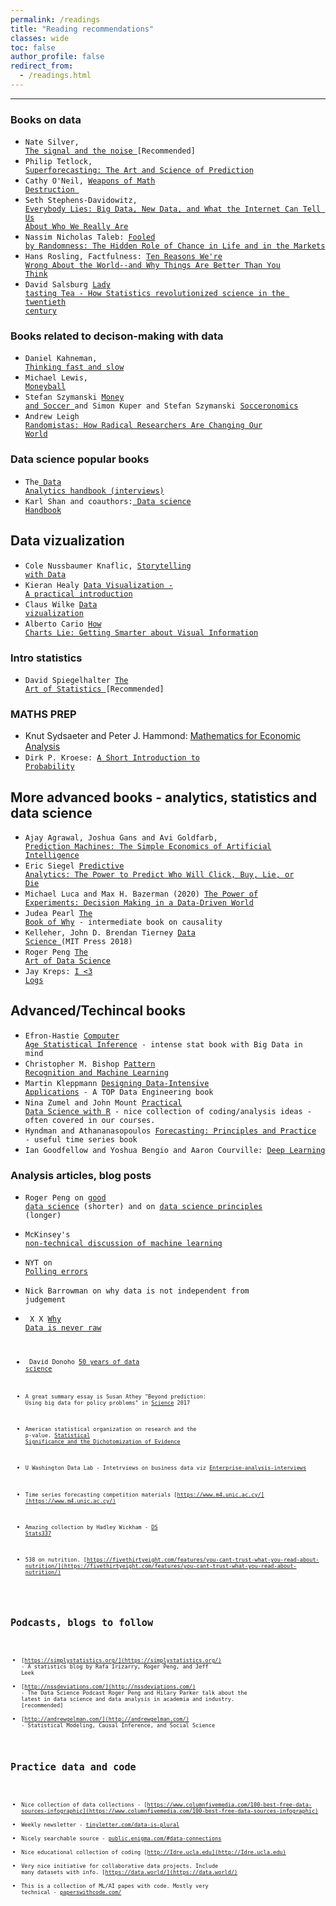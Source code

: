 ```yaml
---
permalink: /readings
title: "Reading recommendations"
classes: wide
toc: false
author_profile: false
redirect_from:
  - /readings.html
---
```

___


 

### Books on data



*   <code>Nate Silver,[ The signal and the noise ](https://www.amazon.com/Signal-Noise-Many-Predictions-Fail-but/dp/0143125087)[Recommended]</code>
*   <code>Philip Tetlock,[ Superforecasting: The Art and Science of Prediction](https://www.amazon.com/Superforecasting-Prediction-Philip-E-Tetlock/dp/0804136718/)</code>
*   <code>Cathy O'Neil, [Weapons of Math Destruction ](https://weaponsofmathdestructionbook.com/)</code>
*   <code>Seth Stephens-Davidowitz,[ Everybody Lies: Big Data, New Data, and What the Internet Can Tell Us About Who We Really Are](https://www.amazon.com/Seth-Stephens-Davidowitz/e/B072549W28/ref=dp_byline_cont_ebooks_1)</code>
*   <code>Nassim Nicholas Taleb: [Fooled by Randomness: The Hidden Role of Chance in Life and in the Markets ](https://www.amazon.com/Fooled-Randomness-Hidden-Markets-Incerto/dp/0812975219/ref=tmm_pap_swatch_0?_encoding=UTF8&qid=&sr=)</code>
*   <code>Hans Rosling, Factfulness: [Ten Reasons We're Wrong About the World--and Why Things Are Better Than You Think](https://www.gapminder.org/factfulness-book/)</code>
*   <code>David Salsburg [Lady tasting Tea - How Statistics revolutionized science in the twentieth century](https://www.amazon.co.uk/Lady-Tasting-Tea-David-Salsburg/dp/0805071342)</code>


### Books related to decison-making with data



*   <code>Daniel Kahneman,[ Thinking fast and slow](https://www.amazon.com/Thinking-Fast-Slow-Daniel-Kahneman/dp/0374533555/)</code>
*   <code>Michael Lewis,[ Moneyball](https://www.amazon.com/Moneyball-Art-Winning-Unfair-Game/dp/0393324818)</code>
*   <code>Stefan Szymanski [Money and Soccer ](https://www.bookdepository.com/Money-Soccer-Soccernomics-Guide-Stefan-Szymanski/9781568584768?ref=pd_detail_1_sims_b_v2p_1)and Simon Kuper and Stefan Szymanski [Socceronomics](https://www.bookdepository.com/Soccernomics-2018-World-Cup-Edition-Simon-Kuper/9781568587516?ref=pd_detail_1_sims_b_p2p_1)</code>
*   <code>Andrew Leigh [ Randomistas: How Radical Researchers Are Changing Our World](https://www.amazon.co.uk/Randomistas-Radical-Researchers-Changing-World/dp/0300236123/ref=asap_bc?ie=UTF8)</code>



### Data science popular books

*   <code>The[ Data Analytics handbook (interviews)](https://www.teamleada.com/handbook)</code>
*   <code>Karl Shan and coauthors:[ Data science Handbook](http://www.thedatasciencehandbook.com/)</code>


## Data vizualization
*   <code>Cole Nussbaumer Knaflic,  [Storytelling with Data](https://www.amazon.com/gp/product/1119002257?ie=UTF8&creativeASIN=1119002257&linkCode=xm2&tag=storytellingwithdata-20)</code>
*   <code>Kieran Healy [Data Visualization - A practical introduction](http://socviz.co/ )</code>
*   <code>Claus Wilke [Data vizualization](http://serialmentor.com/dataviz/ ) </code>
*   <code>Alberto Cario [How Charts Lie: Getting Smarter about Visual Information](https://www.amazon.com/How-Charts-Lie-Getting-Information/dp/0393358429/ref=tmm_pap_swatch_0?_encoding=UTF8&qid=1594625529&sr=1-1) </code>



### Intro statistics 

*   <code>David Spiegelhalter [The Art of Statistics ](https://www.amazon.com/dp/B07HQDJD99/ref=dp-kindle-redirect?_encoding=UTF8&btkr=1)[Recommended]</code>


### MATHS PREP

*   Knut Sydsaeter and Peter J. Hammond: [Mathematics for Economic Analysis]() </code>
*   <code>Dirk P. Kroese: [A Short Introduction to Probability]() </code>


## More advanced books - analytics, statistics and data science

*   <code>Ajay Agrawal, Joshua Gans and Avi Goldfarb,[ Prediction Machines: The Simple Economics of Artificial Intelligence](https://hbr.org/product/prediction-machines-the-simple-economics-of-artificial-intelligence/10195-HBK-ENG)</code>
*   <code>Eric Siegel [Predictive Analytics: The Power to Predict Who Will Click, Buy, Lie, or Die](https://www.amazon.com/Predictive-Analytics-Power-Predict-Click/dp/1119145678/ref=asap_bc?ie=UTF8)</code>
*   <code>Michael Luca and Max H. Bazerman (2020) [The Power of Experiments: Decision Making in a Data-Driven World](https://mitpress.mit.edu/books/power-experiments)</code>
*   <code>Judea Pearl [The Book of Why](https://www.amazon.co.uk/Book-Why-Science-Cause-Effect/dp/0241242630/ref=asap_bc?ie=UTF8) - intermediate book on causality</code>
*   <code>Kelleher, John D.  Brendan Tierney [Data Science ](https://www.amazon.com/gp/product/0262535432/ref=dbs_a_def_rwt_bibl_vppi_i0)(MIT Press 2018)</code>
*   <code>Roger Peng [The Art of Data Science](https://www.amazon.com/Art-Data-Science-Roger-Peng/dp/1365061469)  </code>
*   <code>Jay Kreps: [I &lt;3 Logs](https://bit.ly/I-heart-logs)</code>


## Advanced/Techincal books



*   <code>Efron-Hastie [Computer Age Statistical Inference](https://www.amazon.co.uk/Computer-Age-Statistical-Inference-Mathematical/dp/1107149894/ref=asap_bc?ie=UTF8) - intense stat book with Big Data in mind</code>
*   <code>Christopher M. Bishop [Pattern Recognition and Machine Learning](https://www.amazon.com/Pattern-Recognition-Learning-Information-Statistics/dp/0387310738/)</code>
*   <code>Martin Kleppmann [Designing Data-Intensive Applications](designing-data-intensive-applications) - A TOP Data Engineering book</code>
*   <code>Nina Zumel and John Mount [Practical Data Science with R](https://www.manning.com/books/practical-data-science-with-r) - nice collection of coding/analysis ideas -  often covered in our courses. </code>
*   <code>Hyndman and Athananasopoulos [Forecasting: Principles and Practice](http://otexts.org/fpp2/) - useful time series book</code>
*   <code>Ian Goodfellow and Yoshua Bengio and Aaron Courville: [Deep Learning](http://www.deeplearningbook.org/ )</code>




### Analysis articles, blog posts


*   <code>Roger Peng on [good data science](https://simplystatistics.org/2019/01/18/the-tentpoles-of-data-science/) (shorter) and on [data science principles ](https://arxiv.org/abs/1903.07639v1)(longer) </code>
*   <code>McKinsey's[ non-technical discussion of machine learning](http://www.mckinsey.com/industries/high-tech/our-insights/an-executives-guide-to-machine-learning%20%20%20)</code>
*   <code>NYT on[ Polling errors](http://www.nytimes.com/interactive/2016/09/20/upshot/the-error-the-polling-world-rarely-talks-about.html?_r=0%20)</code>
*   <code>Nick Barrowman on why data is not independent from judgement</code>
*   <code> X X [Why Data is never raw](https://www.thenewatlantis.com/publications/why-data-is-never-raw)
*   <code> David Donoho [50 years of data science]()

*   <code>A great summary essay is Susan Athey "Beyond prediction: Using big data for policy problems" in [Science](https://science.sciencemag.org/node/689887.full) 2017  </code>
*   <code>American statistical organization on research and the p-value. [Statistical Significance and the Dichotomization of Evidence](https://www.tandfonline.com/doi/full/10.1080/01621459.2017.1289846)</code>
*   <code>U Washington Data Lab - Intetrviews on business data viz [Enterprise-analysis-interviews](https://idl.cs.washington.edu/papers/enterprise-analysis-interviews/) </code>
*   <code>Time series forecasting competition materials [https://www.m4.unic.ac.cy/](https://www.m4.unic.ac.cy/) </code>
*   <code>Amazing collection by Hadley Wickham - [DS Stats337](https://github.com/hadley/stats337)</code>
*   <code>538 on nutrition. [https://fivethirtyeight.com/features/you-cant-trust-what-you-read-about-nutrition/](https://fivethirtyeight.com/features/you-cant-trust-what-you-read-about-nutrition/) </code>




## Podcasts, blogs to follow

*   <code>[https://simplystatistics.org/](https://simplystatistics.org/) - A statistics blog by Rafa Irizarry, Roger Peng, and Jeff Leek</code>
*   <code>[http://nssdeviations.com/](http://nssdeviations.com/) -  The Data Science Podcast Roger Peng and Hilary Parker talk about the latest in data science and data analysis in academia and industry. [recommended]</code>
*   <code>[http://andrewgelman.com/](http://andrewgelman.com/) - Statistical Modeling, Causal Inference, and Social Science</code>



## Practice data and code 

*   <code>Nice collection of data collections - [https://www.columnfivemedia.com/100-best-free-data-sources-infographic](https://www.columnfivemedia.com/100-best-free-data-sources-infographic) </code>
*   <code>Weekly newsletter - [tinyletter.com/data-is-plural](https://tinyletter.com/data-is-plural) </code>
*   <code>Nicely searchable source - [public.enigma.com/#data-connections](https://public.enigma.com/#data-connections) </code>
*   <code>Nice educational collection of coding [http://Idre.ucla.edu](http://Idre.ucla.edu)  </code>
*   <code>Very nice initiative for collaborative data projects. Include many datasets with info. [https://data.world/](https://data.world/) </code>
*   <code>This is a collection of ML/AI papes with code. Mostly very technical - [paperswithcode.com/](https://paperswithcode.com/) </code>